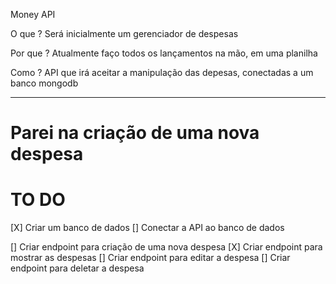 Money API

O que ?
Será inicialmente um gerenciador de despesas

Por que ?
Atualmente faço todos os lançamentos na mão, em uma planilha

Como ?
API que irá aceitar a manipulação das depesas, conectadas a um banco mongodb

---

# Parei na criação de uma nova despesa

# TO DO

[X] Criar um banco de dados
[] Conectar a API ao banco de dados

[] Criar endpoint para criação de uma nova despesa
[X] Criar endpoint para mostrar as despesas
[] Criar endpoint para editar a despesa
[] Criar endpoint para deletar a despesa
